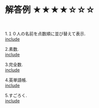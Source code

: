 # 解答例 ★★★★☆☆☆
<br>

1.１０人の名前を点数順に並び替えて表示.  
[include](star_4/score_and_name_sort.c)

2.素数.  
[include](star_4/prime_number.c)

3.完全数.  
[include](star_4/perfect_number.c)

4.英単語帳.  
[include](star_4/word_book.c)

5.すごろく.  
[include](star_4/sugoroku.c)
